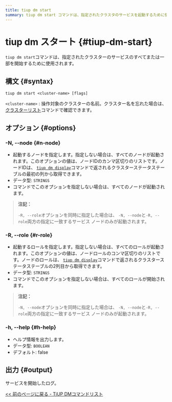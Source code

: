 ```yaml
---
title: tiup dm start
summary: tiup dm start コマンドは、指定されたクラスタのサービスを起動するために使用されます。構文は「tiup dm start <cluster-name> [flags]」です。オプションには、ノードを指定する -N/--node、ロールを指定する -R/--role、ヘルプ情報を表示する -h/--help があります。出力はサービス起動のログです。
---
```


# tiup dm スタート {#tiup-dm-start}

`tiup dm start`コマンドは、指定されたクラスターのサービスのすべてまたは一部を開始するために使用されます。

## 構文 {#syntax}

```shell
tiup dm start <cluster-name> [flags]
```

`<cluster-name>` : 操作対象のクラスターの名前。クラスター名を忘れた場合は、 [クラスターリスト](/tiup/tiup-component-dm-list.md)コマンドで確認できます。

## オプション {#options}

### -N, --node {#n-node}

-   起動するノードを指定します。指定しない場合は、すべてのノードが起動されます。このオプションの値は、ノードIDのカンマ区切りのリストです。ノードIDは、 [`tiup dm display`](/tiup/tiup-component-dm-display.md)コマンドで返されるクラスターステータステーブルの最初の列から取得できます。
-   データ型: `STRINGS`
-   コマンドでこのオプションを指定しない場合は、すべてのノードが起動されます。

> **注記：**
>
> `-R, --role`オプションを同時に指定した場合は、 `-N, --node`と`-R, --role`両方の指定に一致するサービス ノードのみが起動されます。

### -R, --role {#r-role}

-   起動するロールを指定します。指定しない場合は、すべてのロールが起動されます。このオプションの値は、ノードロールのコンマ区切りのリストです。ノードのロールは、 [`tiup dm display`](/tiup/tiup-component-dm-display.md)コマンドで返されるクラスターステータステーブルの2列目から取得できます。
-   データ型: `STRINGS`
-   コマンドでこのオプションを指定しない場合は、すべてのロールが開始されます。

> **注記：**
>
> `-N, --node`オプションを同時に指定した場合は、 `-N, --node`と`-R, --role`両方の指定に一致するサービス ノードのみが起動されます。

### -h, --help {#h-help}

-   ヘルプ情報を出力します。
-   データ型: `BOOLEAN`
-   デフォルト: false

## 出力 {#output}

サービスを開始したログ。

[&lt;&lt; 前のページに戻る - TiUP DMコマンドリスト](/tiup/tiup-component-dm.md#command-list)
